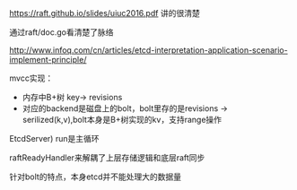 https://raft.github.io/slides/uiuc2016.pdf 讲的很清楚

通过raft/doc.go看清楚了脉络

http://www.infoq.com/cn/articles/etcd-interpretation-application-scenario-implement-principle/

mvcc实现：
* 内存中B+树   key-> revisions
* 对应的backend是磁盘上的bolt，bolt里存的是revisions -> serilized(k,v),bolt本身是B+树实现的kv，支持range操作


EtcdServer) run是主循环

raftReadyHandler来解耦了上层存储逻辑和底层raft同步

针对bolt的特点，本身etcd并不能处理大的数据量
